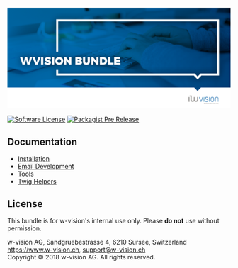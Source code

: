 ![WvisionBundle](docs/images/github_banner.png "WvisionBundle")

[![Software License](https://img.shields.io/badge/license-GPLv3-brightgreen.svg?style=flat-square)](LICENSE.md)
[![Packagist Pre Release](https://img.shields.io/packagist/vpre/wvision/wvision.svg?style=flat-square)](https://packagist.org/packages/wvision/wvision)

## Documentation
- [Installation](docs/00_Installation.md)
- [Email Development](docs/01_Email-Development.md)
- [Tools](docs/02_Tools.md)
- [Twig Helpers](docs/03_Twig-Helpers.md)

## License
This bundle is for w-vision's internal use only. Please **do not** use without permission.

w-vision AG, Sandgruebestrasse 4, 6210 Sursee, Switzerland  
https://www.w-vision.ch, support@w-vision.ch  
Copyright © 2018 w-vision AG. All rights reserved.